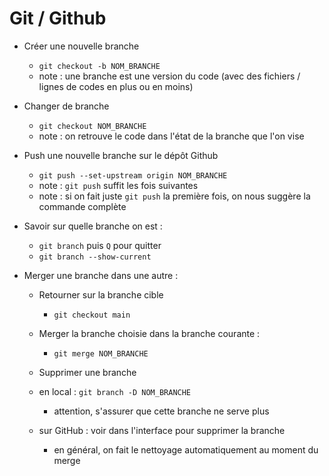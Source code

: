 # Git / Github

- Créer une nouvelle branche
  - `git checkout -b NOM_BRANCHE`
  - note : une branche est une version du code (avec des fichiers / lignes de codes en plus ou en moins)

- Changer de branche 
  - `git checkout NOM_BRANCHE`
  - note : on retrouve le code dans l'état de la branche que l'on vise
 
- Push une nouvelle branche sur le dépôt Github
  - `git push --set-upstream origin NOM_BRANCHE`
  - note : `git push` suffit les fois suivantes
  - note : si on fait juste `git push` la première fois, on nous suggère la commande complète

- Savoir sur quelle branche on est : 
  - `git branch` puis `Q` pour quitter
  - `git branch --show-current`
 
- Merger une branche dans une autre : 
  - Retourner sur la branche cible 
    - `git checkout main`
  - Merger la branche choisie dans la branche courante :
    - `git merge NOM_BRANCHE`

  - Supprimer une branche
  - en local : `git branch -D NOM_BRANCHE`
    - attention, s'assurer que cette branche ne serve plus
  - sur GitHub : voir dans l'interface pour supprimer la branche
    - en général, on fait le nettoyage automatiquement au moment du merge

